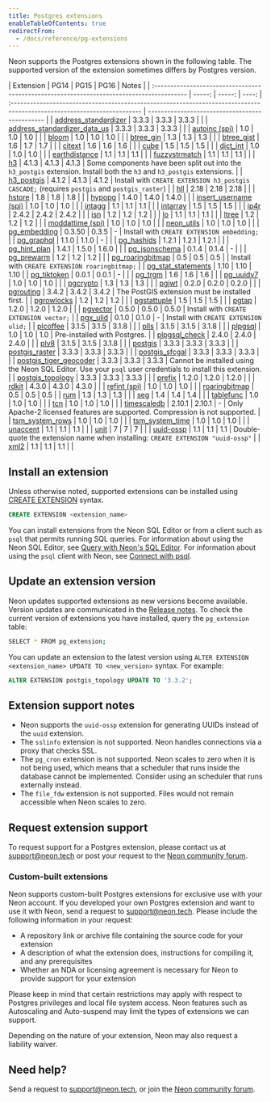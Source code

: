 ```yaml
---
title: Postgres extensions
enableTableOfContents: true
redirectFrom:
  - /docs/reference/pg-extensions
---
```


Neon supports the Postgres extensions shown in the following table. The supported version of the extension sometimes differs by Postgres version.

<a id="default-extensions/"></a>

| Extension                                                                                 |   PG14 |   PG15 |  PG16 | Notes                                                                                                                   |
| :---------------------------------------------------------------------------------------- | -----: | -----: | ----: | :---------------------------------------------------------------------------------------------------------------------- | ---------------------------------------------- |
| [address_standardizer](https://postgis.net/docs/Extras.html#Address_Standardizer)         |  3.3.3 |  3.3.3 | 3.3.3 |                                                                                                                         |
| [address_standardizer_data_us](https://postgis.net/docs/Extras.html#Address_Standardizer) |  3.3.3 |  3.3.3 | 3.3.3 |                                                                                                                         |
| [autoinc (spi)](https://www.postgresql.org/docs/current/contrib-spi.html)                 |    1.0 |    1.0 |   1.0 |                                                                                                                         |
| [bloom](https://www.postgresql.org/docs/15/bloom.html)                                    |    1.0 |    1.0 |   1.0 |                                                                                                                         |
| [btree_gin](https://www.postgresql.org/docs/15/btree-gin.html)                            |    1.3 |    1.3 |   1.3 |                                                                                                                         |
| [btree_gist](https://www.postgresql.org/docs/15/btree-gist.html)                          |    1.6 |    1.7 |   1.7 |                                                                                                                         |
| [citext](https://www.postgresql.org/docs/15/citext.html)                                  |    1.6 |    1.6 |   1.6 |                                                                                                                         |
| [cube](https://www.postgresql.org/docs/15/cube.html)                                      |    1.5 |    1.5 |   1.5 |                                                                                                                         |
| [dict_int](https://www.postgresql.org/docs/15/dict-int.html)                              |    1.0 |    1.0 |   1.0 |                                                                                                                         |
| [earthdistance](https://www.postgresql.org/docs/15/earthdistance.html)                    |    1.1 |    1.1 |   1.1 |                                                                                                                         |
| [fuzzystrmatch](https://www.postgresql.org/docs/15/fuzzystrmatch.html)                    |    1.1 |    1.1 |   1.1 |                                                                                                                         |
| [h3](https://github.com/zachasme/h3-pg/blob/main/docs/api.md)                             |  4.1.3 |  4.1.3 | 4.1.3 | Some components have been split out into the `h3_postgis` extension. Install both the `h3` and `h3_postgis` extensions. |
| [h3_postgis](https://github.com/zachasme/h3-pg/blob/main/docs/api.md)                     |  4.1.2 |  4.1.3 | 4.1.2 | Install with `CREATE EXTENSION h3_postgis CASCADE;` (requires `postgis` and `postgis_raster`)                           |
| [hll](https://github.com/citusdata/postgresql-hll)                                        |   2.18 |   2.18 |  2.18 |                                                                                                                         |
| [hstore](https://www.postgresql.org/docs/15/hstore.html)                                  |    1.8 |    1.8 |   1.8 |                                                                                                                         |
| [hypopg](https://hypopg.readthedocs.io/en/rel1_stable/)                                   |  1.4.0 |  1.4.0 | 1.4.0 |                                                                                                                         |
| [insert_username (spi)](https://www.postgresql.org/docs/15/intagg.html)                   |    1.0 |    1.0 |   1.0 |                                                                                                                         |
| [intagg](https://www.postgresql.org/docs/current/contrib-spi.html)                        |    1.1 |    1.1 |   1.1 |                                                                                                                         |
| [intarray](https://www.postgresql.org/docs/15/intarray.html)                              |    1.5 |    1.5 |   1.5 |                                                                                                                         |
| [ip4r](https://github.com/RhodiumToad/ip4r)                                               |  2.4.2 |  2.4.2 | 2.4.2 |                                                                                                                         |
| [isn](https://www.postgresql.org/docs/15/isn.html)                                        |    1.2 |    1.2 |   1.2 |                                                                                                                         |
| [lo](https://www.postgresql.org/docs/15/lo.html)                                          |    1.1 |    1.1 |   1.1 |                                                                                                                         |
| [ltree](https://www.postgresql.org/docs/15/ltree.html)                                    |    1.2 |    1.2 |   1.2 |                                                                                                                         |
| [moddattime (spi)](https://www.postgresql.org/docs/current/contrib-spi.html)              |    1.0 |    1.0 |   1.0 |                                                                                                                         |
| [neon_utils](/docs/extensions/neon-utils)                                                 |    1.0 |    1.0 |   1.0 |                                                                                                                         |
| [pg_embedding](https://github.com/neondatabase/pg_embedding)                              | 0.3.50 |  0.3.5 |     - | Install with `CREATE EXTENSION embedding;`                                                                              |
| [pg_graphql](https://github.com/supabase/pg_graphql)                                      |  1.1.0 |  1.1.0 |     - |                                                                                                                         |
| [pg_hashids](https://github.com/iCyberon/pg_hashids)                                      |  1.2.1 |  1.2.1 | 1.2.1 |                                                                                                                         |
| [pg_hint_plan](https://github.com/ossc-db/pg_hint_plan)                                   |  1.4.1 |  1.5.0 | 1.6.0 |                                                                                                                         |
| [pg_jsonschema](https://github.com/supabase/pg_jsonschema)                                |  0.1.4 |  0.1.4 |     - |                                                                                                                         |
| [pg_prewarm](https://www.postgresql.org/docs/15/pgprewarm.html)                           |    1.2 |    1.2 |   1.2 |                                                                                                                         |
| [pg_roaringbitmap](https://github.com/ChenHuajun/pg_roaringbitmap)                        |    0.5 |    0.5 |   0.5 |                                                                                                                         | Install with `CREATE EXTENSION roaringbitmap;` |
| [pg_stat_statements](https://www.postgresql.org/docs/15/pgstatstatements.html)            |   1.10 |   1.10 |  1.10 |
| [pg_tiktoken](https://github.com/kelvich/pg_tiktoken)                                     |  0.0.1 |  0.0.1 |     - |                                                                                                                         |
| [pg_trgm](https://www.postgresql.org/docs/15/pgtrgm.html)                                 |    1.6 |    1.6 |   1.6 |                                                                                                                         |
| [pg_uuidv7](https://github.com/fboulnois/pg_uuidv7)                                       |    1.0 |    1.0 |   1.0 |                                                                                                                         |
| [pgcrypto](https://www.postgresql.org/docs/15/pgcrypto.html)                              |    1.3 |    1.3 |   1.3 |                                                                                                                         |
| [pgjwt](https://github.com/michelp/pgjwt)                                                 |  0.2.0 |  0.2.0 | 0.2.0 |                                                                                                                         |
| [pgrouting](https://docs.pgrouting.org/3.4/en/index.html)                                 |  3.4.2 |  3.4.2 | 3.4.2 | The PostGIS extension must be installed first.                                                                          |
| [pgrowlocks](https://www.postgresql.org/docs/15/pgrowlocks.html)                          |    1.2 |    1.2 |   1.2 |                                                                                                                         |
| [pgstattuple](https://www.postgresql.org/docs/15/pgstattuple.html)                        |    1.5 |    1.5 |   1.5 |                                                                                                                         |
| [pgtap](https://pgtap.org/documentation.html)                                             |  1.2.0 |  1.2.0 | 1.2.0 |                                                                                                                         |
| [pgvector](https://github.com/pgvector/pgvector)                                          |  0.5.0 |  0.5.0 | 0.5.0 | Install with `CREATE EXTENSION vector;`                                                                                 |
| [pgx_ulid](https://github.com/pksunkara/pgx_ulid)                                         |  0.1.0 |  0.1.0 |     - | Install with `CREATE EXTENSION ulid;`                                                                                   |
| [plcoffee](https://github.com/plv8/plv8/)                                                 |  3.1.5 |  3.1.5 | 3.1.8 |                                                                                                                         |
| [plls](https://github.com/plv8/plv8/)                                                     |  3.1.5 |  3.1.5 | 3.1.8 |                                                                                                                         |
| [plpgsql](https://www.postgresql.org/docs/15/plpgsql.html)                                |    1.0 |    1.0 |   1.0 | Pre-installed with Postgres.                                                                                            |
| [plpgsql_check](https://pgxn.org/dist/plpgsql_check/)                                     |  2.4.0 |  2.4.0 | 2.4.0 |                                                                                                                         |
| [plv8](https://plv8.github.io/)                                                           |  3.1.5 |  3.1.5 | 3.1.8 |                                                                                                                         |
| [postgis](https://postgis.net/)                                                           |  3.3.3 |  3.3.3 | 3.3.3 |                                                                                                                         |
| [postgis_raster](https://postgis.net/docs/RT_reference.html)                              |  3.3.3 |  3.3.3 | 3.3.3 |                                                                                                                         |
| [postgis_sfcgal](https://oslandia.gitlab.io/SFCGAL/)                                      |  3.3.3 |  3.3.3 | 3.3.3 |                                                                                                                         |
| [postgis_tiger_geocoder](https://postgis.net/docs/Extras.html#Tiger_Geocoder)             |  3.3.3 |  3.3.3 | 3.3.3 | Cannot be installed using the Neon SQL Editor. Use your `psql` user credentials to install this extension.              |
| [postgis_topology](https://www.postgis.net/docs/Topology.html)                            |  3.3.3 |  3.3.3 | 3.3.3 |                                                                                                                         |
| [prefix](https://github.com/dimitri/prefix)                                               |  1.2.0 |  1.2.0 | 1.2.0 |                                                                                                                         |
| [rdkit](https://github.com/rdkit/rdkit)                                                   |  4.3.0 |  4.3.0 | 4.3.0 |                                                                                                                         |
| [refint (spi)](https://www.postgresql.org/docs/current/contrib-spi.html)                  |    1.0 |    1.0 |   1.0 |                                                                                                                         |
| [roaringbitmap](https://github.com/ChenHuajun/pg_roaringbitmap)                           |    0.5 |    0.5 |   0.5 |
| [rum](https://github.com/postgrespro/rum)                                                 |    1.3 |    1.3 |   1.3 |                                                                                                                         |
| [seg](https://www.postgresql.org/docs/15/seg.html)                                        |    1.4 |    1.4 |   1.4 |                                                                                                                         |
| [tablefunc](https://www.postgresql.org/docs/15/tablefunc.html)                            |    1.0 |    1.0 |   1.0 |                                                                                                                         |
| [tcn](https://www.postgresql.org/docs/15/tcn.html)                                        |    1.0 |    1.0 |   1.0 |                                                                                                                         |
| [timescaledb](https://docs.timescale.com/about/latest/timescaledb-editions/)              | 2.10.1 | 2.10.1 |     - | Only Apache-2 licensed features are supported. Compression is not supported.                                            |
| [tsm_system_rows](https://www.postgresql.org/docs/15/tsm-system-rows.html)                |    1.0 |    1.0 |   1.0 |                                                                                                                         |
| [tsm_system_time](https://www.postgresql.org/docs/15/tsm-system-time.html)                |    1.0 |    1.0 |   1.0 |                                                                                                                         |
| [unaccent](https://www.postgresql.org/docs/15/unaccent.html)                              |    1.1 |    1.1 |   1.1 |                                                                                                                         |
| [unit](https://github.com/df7cb/postgresql-unit)                                          |      7 |      7 |     7 |                                                                                                                         |
| [uuid-ossp](https://www.postgresql.org/docs/15/uuid-ossp.html)                            |    1.1 |    1.1 |   1.1 | Double-quote the extension name when installing: `CREATE EXTENSION "uuid-ossp"`                                         |
| [xml2](https://www.postgresql.org/docs/current/xml2.html)                                 |    1.1 |    1.1 |   1.1 |                                                                                                                         |

## Install an extension

Unless otherwise noted, supported extensions can be installed using [CREATE EXTENSION](https://www.postgresql.org/docs/15/sql-createextension.html) syntax.

```sql
CREATE EXTENSION <extension_name>
```

You can install extensions from the Neon SQL Editor or from a client such as `psql` that permits running SQL queries. For information about using the Neon SQL Editor, see [Query with Neon's SQL Editor](/docs/get-started-with-neon/query-with-neon-sql-editor). For information about using the `psql` client with Neon, see [Connect with psql](/docs/connect/query-with-psql-editor).

## Update an extension version

Neon updates supported extensions as new versions become available. Version updates are communicated in the [Release notes](/docs/release-notes). To check the current version of extensions you have installed, query the `pg_extension` table:

```bash
SELECT * FROM pg_extension;
```

You can update an extension to the latest version using `ALTER EXTENSION <extension_name> UPDATE TO <new_version>` syntax. For example:

```sql
ALTER EXTENSION postgis_topology UPDATE TO '3.3.2';
```

## Extension support notes

- Neon supports the `uuid-ossp` extension for generating UUIDs instead of the `uuid` extension.
- The `sslinfo` extension is not supported. Neon handles connections via a proxy that checks SSL.
- The `pg_cron` extension is not supported. Neon scales to zero when it is not being used, which means that a scheduler that runs inside the database cannot be implemented. Consider using an scheduler that runs externally instead.
- The `file_fdw` extension is not supported. Files would not remain accessible when Neon scales to zero.

## Request extension support

To request support for a Postgres extension, please contact us at [support@neon.tech](mailto:support@neon.tech) or post your request to the [Neon community forum](https://community.neon.tech/).

### Custom-built extensions

Neon supports custom-built Postgres extensions for exclusive use with your Neon account. If you developed your own Postgres extension and want to use it with Neon, send a request to [support@neon.tech](mailto:support@neon.tech). Please include the following information in your request:

- A repository link or archive file containing the source code for your extension
- A description of what the extension does, instructions for compiling it, and any prerequisites
- Whether an NDA or licensing agreement is necessary for Neon to provide support for your extension

Please keep in mind that certain restrictions may apply with respect to Postgres privileges and local file system access. Neon features such as Autoscaling and Auto-suspend may limit the types of extensions we can support.

Depending on the nature of your extension, Neon may also request a liability waiver.

## Need help?

Send a request to [support@neon.tech](mailto:support@neon.tech), or join the [Neon community forum](https://community.neon.tech/).
